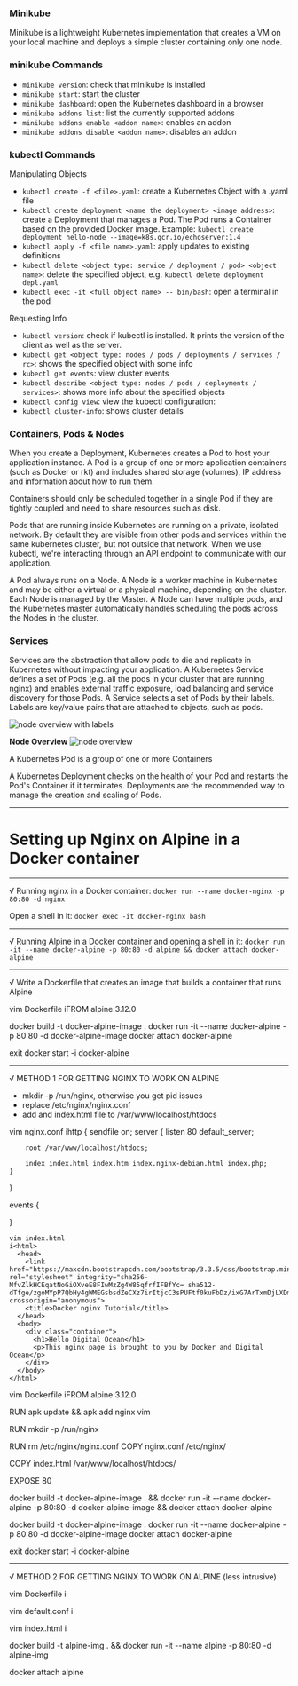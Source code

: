 ### Minikube
Minikube is a lightweight Kubernetes implementation that creates a VM on your local machine and deploys a simple cluster containing only one node.

### minikube Commands
- `minikube version`: check that minikube is installed
- `minikube start`: start the cluster
- `minikube dashboard`: open the Kubernetes dashboard in a browser
- `minikube addons list`: list the currently supported addons
- `minikube addons enable <addon name>`: enables an addon
- `minikube addons disable <addon name>`: disables an addon

### kubectl Commands

Manipulating Objects
- `kubectl create -f <file>.yaml`: create a Kubernetes Object with a .yaml file
- `kubectl create deployment <name the deployment> <image address>`: create a Deployment that manages a Pod. The Pod runs a Container based on the provided Docker image. Example: `kubectl create deployment hello-node --image=k8s.gcr.io/echoserver:1.4`
- `kubectl apply -f <file name>.yaml`: apply updates to existing definitions
- `kubectl delete <object type: service / deployment / pod> <object name>`: delete the specified object, e.g. `kubectl delete deployment depl.yaml`
- `kubectl exec -it <full object name> -- bin/bash`: open a terminal in the pod

Requesting Info
- `kubectl version`: check if kubectl is installed. It prints the version of the client as well as the server.
- `kubectl get <object type: nodes / pods / deployments / services / rc>`: shows the specified object with some info
- `kubectl get events`: view cluster events
- `kubectl describe <object type: nodes / pods / deployments / services>`: shows more info about the specified objects
- `kubectl config view`: view the kubectl configuration:
- `kubectl cluster-info`: shows cluster details

### Containers, Pods & Nodes
When you create a Deployment, Kubernetes creates a Pod to host your application instance. 
A Pod is a group of one or more application containers (such as Docker or rkt) and includes shared storage (volumes), IP address and information about how to run them.

Containers should only be scheduled together in a single Pod if they are tightly coupled and need to share resources such as disk.

Pods that are running inside Kubernetes are running on a private, isolated network. By default they are visible from other pods and services within the same kubernetes cluster, but not outside that network. When we use kubectl, we're interacting through an API endpoint to communicate with our application.

A Pod always runs on a Node. A Node is a worker machine in Kubernetes and may be either a virtual or a physical machine, depending on the cluster. Each Node is managed by the Master. A Node can have multiple pods, and the Kubernetes master automatically handles scheduling the pods across the Nodes in the cluster.

### Services
Services are the abstraction that allow pods to die and replicate in Kubernetes without impacting your application. 
A Kubernetes Service defines a set of Pods (e.g. all the pods in your cluster that are running nginx) and enables external traffic exposure, load balancing and service discovery for those Pods.
A Service selects a set of Pods by their labels.
Labels are key/value pairs that are attached to objects, such as pods.

![node overview with labels](https://d33wubrfki0l68.cloudfront.net/b964c59cdc1979dd4e1904c25f43745564ef6bee/f3351/docs/tutorials/kubernetes-basics/public/images/module_04_labels.svg)

**Node Overview**
![node overview](https://d33wubrfki0l68.cloudfront.net/5cb72d407cbe2755e581b6de757e0d81760d5b86/a9df9/docs/tutorials/kubernetes-basics/public/images/module_03_nodes.svg)


A Kubernetes Pod is a group of one or more Containers

A Kubernetes Deployment checks on the health of your Pod and restarts the Pod's Container if it terminates. Deployments are the recommended way to manage the creation and scaling of Pods.


--------------------------

# Setting up Nginx on Alpine in a Docker container


---------------
√ Running nginx in a Docker container: `docker run --name docker-nginx -p 80:80 -d nginx`

Open a shell in it: `docker exec -it docker-nginx bash`

---------------
√ Running Alpine in a Docker container and opening a shell in it: `docker run -it --name docker-alpine -p 80:80 -d alpine && docker attach docker-alpine`

--------------
√ Write a Dockerfile that creates an image that builds a container that runs Alpine

vim Dockerfile
iFROM alpine:3.12.0

docker build -t docker-alpine-image .
docker run -it --name docker-alpine -p 80:80 -d docker-alpine-image
docker attach docker-alpine

exit 
docker start -i docker-alpine

-------------------
√ METHOD 1 FOR GETTING NGINX TO WORK ON ALPINE
- mkdir -p /run/nginx, otherwise you get pid issues
- replace /etc/nginx/nginx.conf
- add and index.html file to /var/www/localhost/htdocs


vim nginx.conf
ihttp {
	sendfile on;
	server {
	    listen 80 default_server;

	    root /var/www/localhost/htdocs;

	    index index.html index.htm index.nginx-debian.html index.php;
	}
}

events
{

}


```
vim index.html
i<html>
  <head>
    <link href="https://maxcdn.bootstrapcdn.com/bootstrap/3.3.5/css/bootstrap.min.css" rel="stylesheet" integrity="sha256-MfvZlkHCEqatNoGiOXveE8FIwMzZg4W85qfrfIFBfYc= sha512-dTfge/zgoMYpP7QbHy4gWMEGsbsdZeCXz7irItjcC3sPUFtf0kuFbDz/ixG7ArTxmDjLXDmezHubeNikyKGVyQ==" crossorigin="anonymous">
    <title>Docker nginx Tutorial</title>
  </head>
  <body>
    <div class="container">
      <h1>Hello Digital Ocean</h1>
      <p>This nginx page is brought to you by Docker and Digital Ocean</p>
    </div>
  </body>
</html> 
```

vim Dockerfile
iFROM alpine:3.12.0

RUN apk update && apk add nginx vim

RUN mkdir -p /run/nginx

RUN rm /etc/nginx/nginx.conf
COPY nginx.conf /etc/nginx/

COPY index.html /var/www/localhost/htdocs/

EXPOSE 80




docker build -t docker-alpine-image . && docker run -it --name docker-alpine -p 80:80 -d docker-alpine-image && docker attach docker-alpine

docker build -t docker-alpine-image .
docker run -it --name docker-alpine -p 80:80 -d docker-alpine-image
docker attach docker-alpine

exit 
docker start -i docker-alpine


-----------------------

√ METHOD 2 FOR GETTING NGINX TO WORK ON ALPINE (less intrusive)

vim Dockerfile
i
<insert Dockerfile>

vim default.conf
i
<insert default.conf>

vim index.html
i
<insert index.html>

docker build -t alpine-img . && docker run -it --name alpine -p 80:80 -d alpine-img

docker attach alpine
